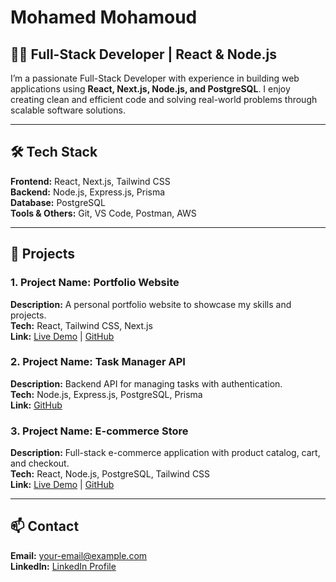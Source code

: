 # Mohamed Mohamoud

## 👨‍💻 Full-Stack Developer | React & Node.js

I’m a passionate Full-Stack Developer with experience in building web applications using **React, Next.js, Node.js, and PostgreSQL**. I enjoy creating clean and efficient code and solving real-world problems through scalable software solutions.

---

## 🛠️ Tech Stack

**Frontend:** React, Next.js, Tailwind CSS  
**Backend:** Node.js, Express.js, Prisma  
**Database:** PostgreSQL  
**Tools & Others:** Git, VS Code, Postman, AWS

---

## 🚀 Projects

### 1. Project Name: Portfolio Website
**Description:** A personal portfolio website to showcase my skills and projects.  
**Tech:** React, Tailwind CSS, Next.js  
**Link:** [Live Demo](#) | [GitHub](#)

### 2. Project Name: Task Manager API
**Description:** Backend API for managing tasks with authentication.  
**Tech:** Node.js, Express.js, PostgreSQL, Prisma  
**Link:** [GitHub](#)

### 3. Project Name: E-commerce Store
**Description:** Full-stack e-commerce application with product catalog, cart, and checkout.  
**Tech:** React, Node.js, PostgreSQL, Tailwind CSS  
**Link:** [Live Demo](#) | [GitHub](#)

---

## 📫 Contact

**Email:** your-email@example.com  
**LinkedIn:** [LinkedIn Profile](#)

